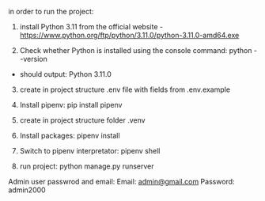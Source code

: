 in order to run the project:
1. install Python 3.11 from the official website
-https://www.python.org/ftp/python/3.11.0/python-3.11.0-amd64.exe

2. Check whether Python is installed using the console command: python --version
- should output: Python 3.11.0

3. create in project structure .env file with fields from .env.example

4. Install pipenv: pip install pipenv

5. create in project structure folder .venv

6. Install packages: pipenv install

7. Switch to pipenv interpretator: pipenv shell

8. run project: python manage.py runserver




Admin user passwrod and email:
Email: admin@gmail.com
Password: admin2000


